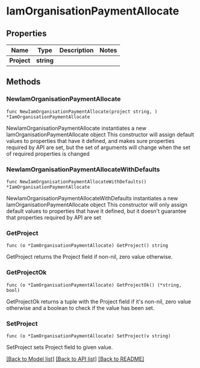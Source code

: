# IamOrganisationPaymentAllocate

## Properties

Name | Type | Description | Notes
------------ | ------------- | ------------- | -------------
**Project** | **string** |  | 

## Methods

### NewIamOrganisationPaymentAllocate

`func NewIamOrganisationPaymentAllocate(project string, ) *IamOrganisationPaymentAllocate`

NewIamOrganisationPaymentAllocate instantiates a new IamOrganisationPaymentAllocate object
This constructor will assign default values to properties that have it defined,
and makes sure properties required by API are set, but the set of arguments
will change when the set of required properties is changed

### NewIamOrganisationPaymentAllocateWithDefaults

`func NewIamOrganisationPaymentAllocateWithDefaults() *IamOrganisationPaymentAllocate`

NewIamOrganisationPaymentAllocateWithDefaults instantiates a new IamOrganisationPaymentAllocate object
This constructor will only assign default values to properties that have it defined,
but it doesn't guarantee that properties required by API are set

### GetProject

`func (o *IamOrganisationPaymentAllocate) GetProject() string`

GetProject returns the Project field if non-nil, zero value otherwise.

### GetProjectOk

`func (o *IamOrganisationPaymentAllocate) GetProjectOk() (*string, bool)`

GetProjectOk returns a tuple with the Project field if it's non-nil, zero value otherwise
and a boolean to check if the value has been set.

### SetProject

`func (o *IamOrganisationPaymentAllocate) SetProject(v string)`

SetProject sets Project field to given value.



[[Back to Model list]](../README.md#documentation-for-models) [[Back to API list]](../README.md#documentation-for-api-endpoints) [[Back to README]](../README.md)


